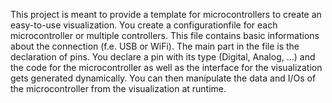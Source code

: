 This project is meant to provide a template for microcontrollers to create an easy-to-use visualization. You create a configurationfile for each microcontroller or multiple controllers. This file contains basic informations about the connection (f.e. USB or WiFi). The main part in the file is the declaration of pins. You declare a pin with its type (Digital, Analog, ...) and the code for the microcontroller as well as the interface for the visualization gets generated dynamically. You can then manipulate the data and I/Os of the microcontroller from the visualization at runtime.
